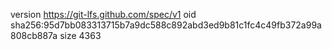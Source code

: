 version https://git-lfs.github.com/spec/v1
oid sha256:95d7bb083313715b7a9dc588c892abd3ed9b81c1fc4c49fb372a99a808cb887a
size 4363
